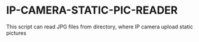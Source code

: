 # IP-CAMERA-STATIC-PIC-READER
This script can read JPG files from directory, where IP camera upload static pictures
